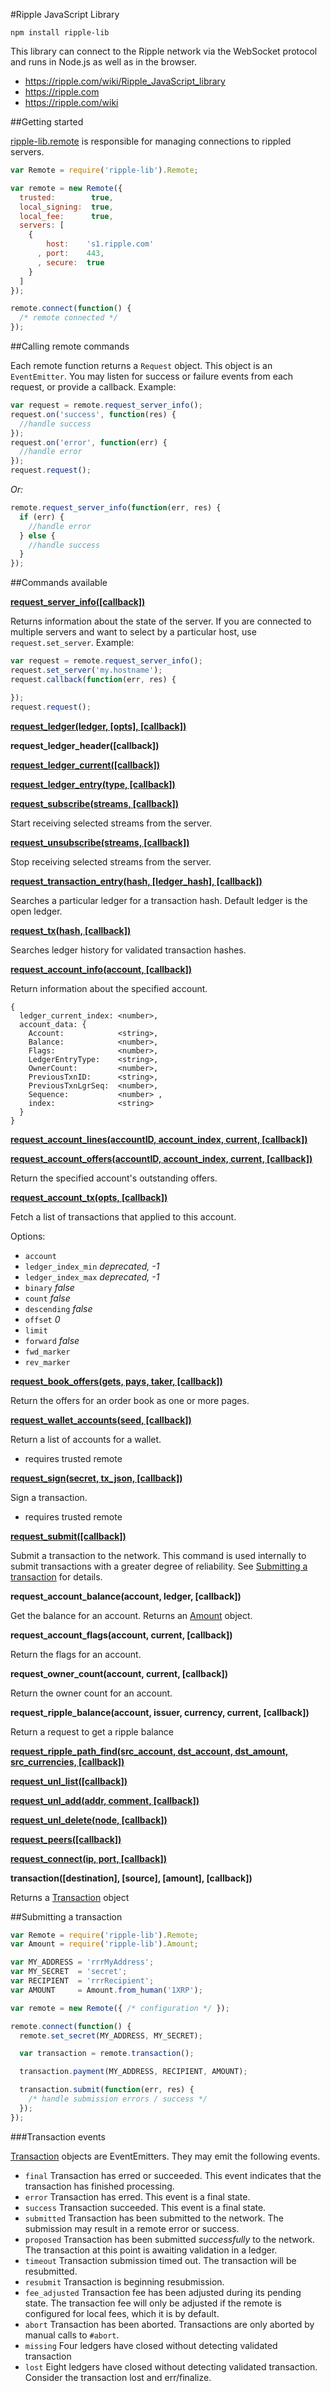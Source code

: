 #Ripple JavaScript Library

`npm install ripple-lib`

This library can connect to the Ripple network via the WebSocket protocol and runs in Node.js as well as in the browser.

* https://ripple.com/wiki/Ripple_JavaScript_library
* https://ripple.com
* https://ripple.com/wiki

##Getting started

[ripple-lib.remote](https://github.com/ripple/ripple-lib/blob/develop/src/js/ripple/remote.js) is responsible for managing connections to rippled servers.

```js
var Remote = require('ripple-lib').Remote;

var remote = new Remote({
  trusted:        true,
  local_signing:  true,
  local_fee:      true,
  servers: [
    {
        host:    's1.ripple.com'
      , port:    443,
      , secure:  true
    }
  ]
});

remote.connect(function() {
  /* remote connected */
});
```

##Calling remote commands

Each remote function returns a `Request` object. This object is an `EventEmitter`. You may listen for success or failure events from each request, or provide a callback. Example:

```js
var request = remote.request_server_info();
request.on('success', function(res) {
  //handle success
});
request.on('error', function(err) {
  //handle error
});
request.request();
```

*Or:*

```js
remote.request_server_info(function(err, res) {
  if (err) {
    //handle error
  } else {
    //handle success
  }
});
```

##Commands available

**[request_server_info([callback])](https://ripple.com/wiki/RPC_API#server_info)**

Returns information about the state of the server. If you are connected to multiple servers and want to select by a particular host, use `request.set_server`. Example:

```js
var request = remote.request_server_info();
request.set_server('my.hostname');
request.callback(function(err, res) {

});
request.request();
```

**[request_ledger(ledger, [opts], [callback])](https://ripple.com/wiki/RPC_API#ledger)**

**request_ledger_header([callback])**

**[request_ledger_current([callback])](https://ripple.com/wiki/RPC_API#ledger_current)**

**[request_ledger_entry(type, [callback])](https://ripple.com/wiki/RPC_API#ledger_entry)**

**[request_subscribe(streams, [callback])](https://ripple.com/wiki/RPC_API#subscribe)**

Start receiving selected streams from the server.

**[request_unsubscribe(streams, [callback])](https://ripple.com/wiki/RPC_API#unsubscribe)**

Stop receiving selected streams from the server.

**[request_transaction_entry(hash, [ledger_hash], [callback])](https://ripple.com/wiki/RPC_API#transaction_entry)**

Searches a particular ledger for a transaction hash. Default ledger is the open ledger.

**[request_tx(hash, [callback])](https://ripple.com/wiki/RPC_API#tx)**

Searches ledger history for validated transaction hashes.

**[request_account_info(account, [callback])](https://ripple.com/wiki/RPC_API#account_info)**

Return information about the specified account.

```
{
  ledger_current_index: <number>,
  account_data: {
    Account:            <string>,
    Balance:            <number>,
    Flags:              <number>,
    LedgerEntryType:    <string>,
    OwnerCount:         <number>,
    PreviousTxnID:      <string>,
    PreviousTxnLgrSeq:  <number>,
    Sequence:           <number> ,
    index:              <string>
  }
}
```

**[request_account_lines(accountID, account_index, current, [callback])](https://ripple.com/wiki/RPC_API#account_lines)**

**[request_account_offers(accountID, account_index, current, [callback])](https://ripple.com/wiki/RPC_API#account_offers)**

Return the specified account's outstanding offers.

**[request_account_tx(opts, [callback])](https://ripple.com/wiki/RPC_API#account_tx)**

Fetch a list of transactions that applied to this account.

Options:

+ `account`
+ `ledger_index_min` *deprecated, -1*
+ `ledger_index_max` *deprecated, -1*
+  `binary` *false*
+ `count` *false*
+  `descending` *false*
+  `offset` *0*
+  `limit`
+ `forward` *false*
+ `fwd_marker`
+ `rev_marker`

**[request_book_offers(gets, pays, taker, [callback])](https://ripple.com/wiki/RPC_API#book_offers)**

Return the offers for an order book as one or more pages.

**[request_wallet_accounts(seed, [callback])](https://ripple.com/wiki/RPC_API#wallet_accounts)**

Return a list of accounts for a wallet.

+ requires trusted remote

**[request_sign(secret, tx_json, [callback])](https://ripple.com/wiki/RPC_API#sign)**

Sign a transaction.

+ requires trusted remote

**[request_submit([callback])](https://ripple.com/wiki/RPC_API#submit)**

Submit a transaction to the network. This command is used internally to submit transactions with a greater degree of reliability. See [Submitting a transaction](https://github.com/ripple/ripple-lib#submitting-a-transaction) for details.

**request_account_balance(account, ledger, [callback])**

Get the balance for an account. Returns an [Amount](https://github.com/ripple/ripple-lib/blob/develop/src/js/ripple/amount.js) object.

**request_account_flags(account, current, [callback])**

Return the flags for an account.

**request_owner_count(account, current, [callback])**

Return the owner count for an account.

**request_ripple_balance(account, issuer, currency, current, [callback])**

Return a request to get a ripple balance

**[request_ripple_path_find(src_account, dst_account, dst_amount, src_currencies, [callback])](https://ripple.com/wiki/RPC_API#path_find)**

**[request_unl_list([callback])](https://ripple.com/wiki/RPC_API#unl_list)**

**[request_unl_add(addr, comment, [callback])](https://ripple.com/wiki/RPC_API#unl_add)**

**[request_unl_delete(node, [callback])](https://ripple.com/wiki/RPC_API#unl_delete)**

**[request_peers([callback])](https://ripple.com/wiki/RPC_API#peers)**

**[request_connect(ip, port, [callback])](https://ripple.com/wiki/RPC_API#connect)**

**transaction([destination], [source], [amount], [callback])**

Returns a [Transaction](https://github.com/ripple/ripple-lib/blob/develop/src/js/ripple/transaction.js) object

##Submitting a transaction

```js
var Remote = require('ripple-lib').Remote;
var Amount = require('ripple-lib').Amount;

var MY_ADDRESS = 'rrrMyAddress';
var MY_SECRET  = 'secret';
var RECIPIENT  = 'rrrRecipient';
var AMOUNT     = Amount.from_human('1XRP');

var remote = new Remote({ /* configuration */ });

remote.connect(function() {
  remote.set_secret(MY_ADDRESS, MY_SECRET);

  var transaction = remote.transaction();

  transaction.payment(MY_ADDRESS, RECIPIENT, AMOUNT);

  transaction.submit(function(err, res) {
    /* handle submission errors / success */
  });
});
```

###Transaction events

[Transaction](https://github.com/ripple/ripple-lib/blob/develop/src/js/ripple/transaction.js) objects are EventEmitters. They may emit the following events.

+ `final` Transaction has erred or succeeded. This event indicates that the transaction has finished processing.
+ `error` Transaction has erred. This event is a final state.
+ `success` Transaction succeeded. This event is a final state.
+ `submitted` Transaction has been submitted to the network. The submission may result in a remote error or success.
+ `proposed` Transaction has been submitted *successfully* to the network. The transaction at this point is awaiting validation in a ledger.
+ `timeout` Transaction submission timed out. The transaction will be resubmitted.
+ `resubmit` Transaction is beginning resubmission.
+ `fee_adjusted` Transaction fee has been adjusted during its pending state. The transaction fee will only be adjusted if the remote is configured for local fees, which it is by default.
+ `abort` Transaction has been aborted. Transactions are only aborted by manual calls to `#abort`.
+ `missing` Four ledgers have closed without detecting validated transaction
+ `lost` Eight ledgers have closed without detecting validated transaction. Consider the transaction lost and err/finalize.

